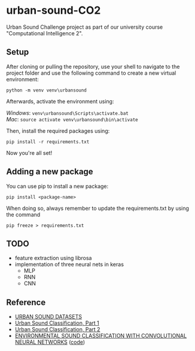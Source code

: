 # urban-sound-CO2
Urban Sound Challenge project as part of our university course "Computational Intelligence 2".

## Setup

After cloning or pulling the repository, use your shell to navigate to the project folder and 
use the following command to create a new virtual environment:

```python -m venv venv\urbansound```

Afterwards, activate the environment using:

*Windows*: ```venv\urbansound\Scripts\activate.bat```  
*Mac*: ```source activate venv\urbansound\bin\activate```

Then, install the required packages using:

```pip install -r requirements.txt```

Now you're all set!

## Adding a new package

You can use pip to install a new package:

```pip install <package-name>```

When doing so, always remember to update the requirements.txt by using the command

```pip freeze > requirements.txt```

## TODO
- feature extraction using librosa 
- implementation of three neural nets in keras
  - MLP
  - RNN
  - CNN

## Reference

- [URBAN SOUND DATASETS](https://serv.cusp.nyu.edu/projects/urbansounddataset/index.html)
- [Urban Sound Classification, Part 1](http://aqibsaeed.github.io/2016-09-03-urban-sound-classification-part-1/)
- [Urban Sound Classification, Part 2](https://aqibsaeed.github.io/2016-09-24-urban-sound-classification-part-2/)
- [ENVIRONMENTAL SOUND CLASSIFICATION WITH CONVOLUTIONAL NEURAL NETWORKS](http://karol.piczak.com/papers/Piczak2015-ESC-ConvNet.pdf) ([code](https://github.com/karoldvl/paper-2015-esc-convnet))
